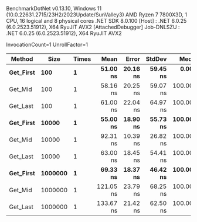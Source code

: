 
BenchmarkDotNet v0.13.10, Windows 11 (10.0.22631.2715/23H2/2023Update/SunValley3)
AMD Ryzen 7 7800X3D, 1 CPU, 16 logical and 8 physical cores
.NET SDK 8.0.100
  [Host]     : .NET 6.0.25 (6.0.2523.51912), X64 RyuJIT AVX2 [AttachedDebugger]
  Job-DNLSZU : .NET 6.0.25 (6.0.2523.51912), X64 RyuJIT AVX2

InvocationCount=1  UnrollFactor=1  

 Method    | Size    | Times | Mean      | Error    | StdDev   | Median      | Allocated |
---------- |-------- |------ |----------:|---------:|---------:|------------:|----------:|
 **Get_First** | **100**     | **1**     |  **51.00 ns** | **20.16 ns** | **59.45 ns** |   **0.0000 ns** |     **544 B** |
 Get_Mid   | 100     | 1     |  58.16 ns | 20.25 ns | 59.07 ns | 100.0000 ns |     544 B |
 Get_Last  | 100     | 1     |  61.00 ns | 22.04 ns | 64.97 ns | 100.0000 ns |     544 B |
 **Get_First** | **10000**   | **1**     |  **55.00 ns** | **18.90 ns** | **55.73 ns** | **100.0000 ns** |     **544 B** |
 Get_Mid   | 10000   | 1     |  92.31 ns | 10.39 ns | 26.82 ns | 100.0000 ns |     544 B |
 Get_Last  | 10000   | 1     |  63.00 ns | 18.45 ns | 54.41 ns | 100.0000 ns |     544 B |
 **Get_First** | **1000000** | **1**     |  **69.33 ns** | **18.37 ns** | **46.42 ns** | **100.0000 ns** |     **544 B** |
 Get_Mid   | 1000000 | 1     | 121.05 ns | 23.79 ns | 68.25 ns | 100.0000 ns |     544 B |
 Get_Last  | 1000000 | 1     | 133.67 ns | 21.42 ns | 62.50 ns | 100.0000 ns |     544 B |
